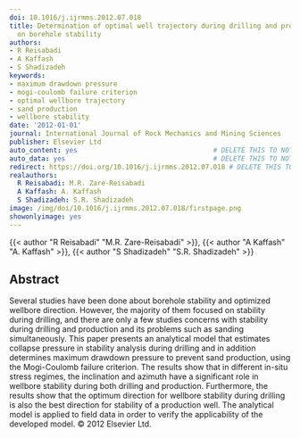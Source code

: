 ```yaml
---
doi: 10.1016/j.ijrmms.2012.07.018
title: Determination of optimal well trajectory during drilling and production based
  on borehole stability
authors:
- R Reisabadi
- A Kaffash
- S Shadizadeh
keywords:
- maximum drawdown pressure
- mogi-coulomb failure criterion
- optimal wellbore trajectory
- sand production
- wellbore stability
date: '2012-01-01'
journal: International Journal of Rock Mechanics and Mining Sciences
publisher: Elsevier Ltd
auto_content: yes                                  # DELETE THIS TO NOT AUTO GENERATE CONTENT
auto_data: yes                                     # DELETE THIS TO NOT AUTO GENERATE METADATA
redirect: https://doi.org/10.1016/j.ijrmms.2012.07.018 # DELETE THIS TO NOT REDIRECT
realauthors:
  R Reisabadi: M.R. Zare-Reisabadi
  A Kaffash: A. Kaffash
  S Shadizadeh: S.R. Shadizadeh
image: /img/doi/10.1016/j.ijrmms.2012.07.018/firstpage.png
showonlyimage: yes
---
```

{{< author "R Reisabadi" "M.R. Zare-Reisabadi" >}}, {{< author "A Kaffash" "A. Kaffash" >}}, {{< author "S Shadizadeh" "S.R. Shadizadeh" >}}

## Abstract
Several studies have been done about borehole stability and optimized wellbore direction. However, the majority of them focused on stability during drilling, and there are only a few studies concerns with stability during drilling and production and its problems such as sanding simultaneously. This paper presents an analytical model that estimates collapse pressure in stability analysis during drilling and in addition determines maximum drawdown pressure to prevent sand production, using the Mogi-Coulomb failure criterion. The results show that in different in-situ stress regimes, the inclination and azimuth have a significant role in wellbore stability during both drilling and production. Furthermore, the results show that the optimum direction for wellbore stability during drilling is also the best direction for stability of a production well. The analytical model is applied to field data in order to verify the applicability of the developed model. © 2012 Elsevier Ltd.
